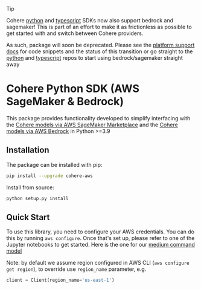 > [!TIP]
> Cohere [python](https://github.com/cohere-ai/cohere-python) and [typescript](https://github.com/cohere-ai/cohere-typescript) SDKs now also support bedrock and sagemaker! This is part of an effort to make it as frictionless as possible to get started with and switch between Cohere providers.
>
> As such, package will soon be deprecated. Please see the [platform support docs](https://docs.cohere.com/docs/cohere-works-everywhere) for code snippets and the status of this transition or go straight to the [python](https://github.com/cohere-ai/cohere-python) and [typescript](https://github.com/cohere-ai/cohere-typescript) repos to start using bedrock/sagemaker straight away

# Cohere Python SDK (AWS SageMaker & Bedrock)

This package provides functionality developed to simplify interfacing with the [Cohere models via AWS SageMaker Marketplace](https://aws.amazon.com/marketplace/pp/prodview-6dmzzso5vu5my) and the [Cohere models via AWS Bedrock](https://aws.amazon.com/marketplace/pp/prodview-r6zvppobprqmy) in Python >=3.9

## Installation

The package can be installed with pip:
```bash
pip install --upgrade cohere-aws
```

Install from source:
```bash
python setup.py install
```

## Quick Start

To use this library, you need to configure your AWS credentials. You can do this by running `aws configure`. Once that's set up, please refer to one of the Jupyter notebooks to get started. Here is the one for our [medium command model](https://github.com/cohere-ai/cohere-aws/blob/main/notebooks/sagemaker/Deploy%20command%20medium.ipynb)


Note: by default we assume region configured in AWS CLI (`aws configure get region`), to override use `region_name` parameter, e.g.
```python
client = Client(region_name='us-east-1')
```
